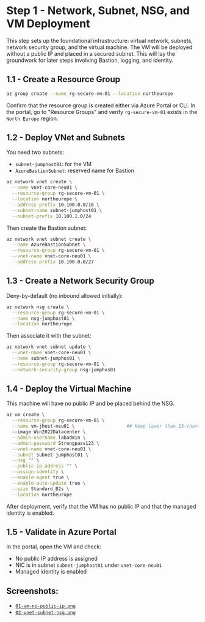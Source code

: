 # Step 1 - Network, Subnet, NSG, and VM Deployment

This step sets up the foundational infrastructure: virtual network, subnets, network security group, and the virtual machine. The VM will be deployed without a public IP and placed in a secured subnet. This will lay the groundwork for later steps involving Bastion, logging, and identity.

## 1.1 - Create a Resource Group

```bash
az group create --name rg-secure-vm-01 --location northeurope
```

Confirm that the resource group is created either via Azure Portal or CLI. 
In the portal, go to "Resource Groups" and verify `rg-secure-vm-01` exists in the `North Europe` region.

## 1.2 - Deploy VNet and Subnets

You need two subnets:

- `subnet-jumphost01`: for the VM
- `AzureBastionSubnet`: reserved name for Bastion

```bash
az network vnet create \
  --name vnet-core-neu01 \
  --resource-group rg-secure-vm-01 \
  --location northeurope \
  --address-prefix 10.100.0.0/16 \
  --subnet-name subnet-jumphost01 \
  --subnet-prefix 10.100.1.0/24
```

Then create the Bastion subnet:

```bash
az network vnet subnet create \
  --name AzureBastionSubnet \
  --resource-group rg-secure-vm-01 \
  --vnet-name vnet-core-neu01 \
  --address-prefix 10.100.0.0/27
```

## 1.3 - Create a Network Security Group

Deny-by-default (no inbound allowed initially):

```bash
az network nsg create \
  --resource-group rg-secure-vm-01 \
  --name nsg-jumphost01 \
  --location northeurope
```

Then associate it with the subnet:

```bash
az network vnet subnet update \
  --vnet-name vnet-core-neu01 \
  --name subnet-jumphos01 \
  --resource-group rg-secure-vm-01 \
  --network-security-group nsg-jumphos01
```

## 1.4 - Deploy the Virtual Machine

This machine will have no public IP and be placed behind the NSG.

```bash
az vm create \
  --resource-group rg-secure-vm-01 \
  --name vm-jhost-neu01 \                   ## Keep lower than 15-characters
  --image Win2022Datacenter \
  --admin-username labadmin \
  --admin-password Strongpass123 \
  --vnet-name vnet-core-neu01 \
  --subnet subnet-jumphost01 \
  --nsg "" \
  --public-ip-address "" \
  --assign-identity \
  --enable-agent true \
  --enable-auto-update true \
  --size Standard_B2s \
  --location northeurope
```

After deployment, verify that the VM has no public IP and that the managed identity is enabled.

## 1.5 - Validate in Azure Portal

In the portal, open the VM and check:

- No public IP address is assigned
- NIC is in subnet `subnet-jumphost01` under `vnet-core-neu01`
- Managed identity is enabled

## Screenshots:

- [`01-vm-no-public-ip.png`](/Lab01_Core_Infrastructure_and_Security_Foundations/images/01-vm-no-public-ip.png)
- [`02-vnet-subnet-nsg.png`](/Lab01_Core_Infrastructure_and_Security_Foundations/images/02-vnet-subnet-nsg.png)
